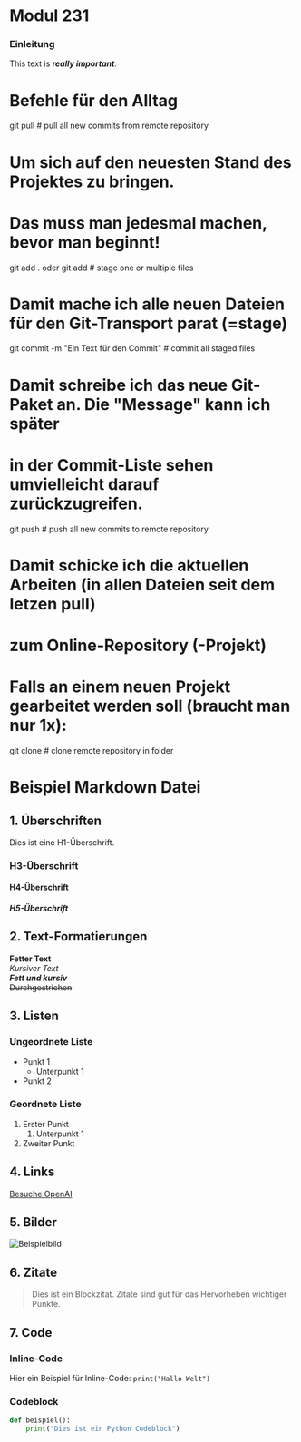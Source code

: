 # Modul 231


### Einleitung



This text is ***really important***.

# Befehle für den Alltag

git pull                                # pull all new commits from remote repository
# Um sich auf den neuesten Stand des Projektes zu bringen. 
# Das muss man jedesmal machen, bevor man beginnt! 

git add .   oder   git add <file>       # stage one or multiple files
# Damit mache ich alle neuen Dateien für den Git-Transport parat (=stage)


git commit -m "Ein Text für den Commit" # commit all staged files
# Damit schreibe ich das neue Git-Paket an. Die "Message" kann ich später 
# in der Commit-Liste sehen umvielleicht darauf zurückzugreifen.

git push                                # push all new commits to remote repository
# Damit schicke ich die aktuellen Arbeiten (in allen Dateien seit dem letzen pull)
# zum Online-Repository (-Projekt)

# Falls an einem neuen Projekt gearbeitet werden soll (braucht man nur 1x):

git clone <url>                         # clone remote repository in folder













# Beispiel Markdown Datei

## 1. Überschriften

Dies ist eine H1-Überschrift.
### H3-Überschrift
#### H4-Überschrift
##### H5-Überschrift

## 2. Text-Formatierungen

**Fetter Text**  
*Kursiver Text*  
***Fett und kursiv***  
~~Durchgestrichen~~

## 3. Listen

### Ungeordnete Liste
- Punkt 1
  - Unterpunkt 1
- Punkt 2

### Geordnete Liste
1. Erster Punkt
   1. Unterpunkt 1
2. Zweiter Punkt

## 4. Links

[Besuche OpenAI](https://www.openai.com)

## 5. Bilder

![Beispielbild](https://via.placeholder.com/150)

## 6. Zitate

> Dies ist ein Blockzitat. Zitate sind gut für das Hervorheben wichtiger Punkte.

## 7. Code

### Inline-Code
Hier ein Beispiel für Inline-Code: `print("Hallo Welt")`

### Codeblock
```python
def beispiel():
    print("Dies ist ein Python Codeblock")



